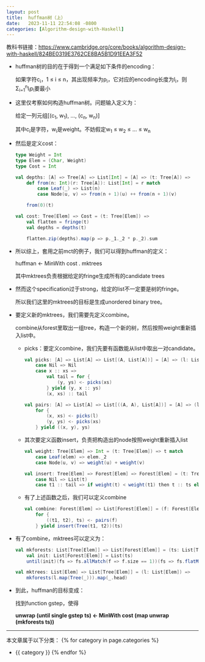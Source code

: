 ```yaml
---
layout: post
title:  huffman树（上）
date:   2023-11-11 22:54:08 -0800
categories: [Algorithm-design-with-Haskell]
---
```


教科书链接：<https://www.cambridge.org/core/books/algorithm-design-with-haskell/824BE0319E3762CE8BA5B1D91EEA3F52>

- huffman树的目的在于得到一个满足如下条件的encoding：

    如果字符c<sub>i</sub>，1 &le; i &le; n，其出现频率为p<sub>i</sub>，它对应的encoding长度为l<sub>i</sub>，则&Sigma;<sub>i=1</sub><sup>n</sup>l<sub>i</sub>p<sub>i</sub>要最小

- 这里仅考察如何构造huffman树。问题输入定义为：

    给定一列元组[(c<sub>1</sub>, w<sub>1</sub>), ..., (c<sub>n</sub>, w<sub>n</sub>)]

    其中c<sub>i</sub>是字符，w<sub>i</sub>是weight。不妨假定w<sub>1</sub> &le; w<sub>2</sub> &le; ... &le; w<sub>n</sub>


- 然后是定义cost：

    ```scala
    type Weight = Int
    type Elem = (Char, Weight)
    type Cost = Int

    val depths: [A] => Tree[A] => List[Int] = [A] => (t: Tree[A]) =>
        def from(n: Int)(r: Tree[A]): List[Int] = r match
            case Leaf(_) => List(n)
            case Node(u, v) => from(n + 1)(u) ++ from(n + 1)(v)

        from(0)(t)

    val cost: Tree[Elem] => Cost = (t: Tree[Elem]) => 
        val flatten = fringe(t)
        val depths = depths(t)

        flatten.zip(depths).map(p => p._1._2 * p._2).sum
    ```

- 所以综上，套用之前mct的例子，我们可以得到huffman的定义：

    huffman &larr; MinWith cost . mktrees

    其中mktrees负责根据给定的fringe生成所有的candidate trees

- 然而这个specification过于strong，给定的list不一定要是树的fringe。

    所以我们这里的mktrees的目标是生成unordered binary tree。


- 要定义新的mktrees，我们需要先定义combine。

    combine从forest里取出一组tree，构造一个新的树，然后按照weight重新插入list中。

    - picks：要定义combine，我们先要有函数能从list中取出一对candidate。

        ```scala
        val picks: [A] => List[A] => List[(A, List[A])] = [A] => (l: List[A]) => l match
            case Nil => Nil
            case x :: xs => 
                val tail = for {
                    (y, ys) <- picks(xs)
                } yield (y, x :: ys)
                (x, xs) :: tail

        val pairs: [A] => List[A] => List[((A, A), List[A])] = [A] => (l: List[A]) => 
            for {
                (x, xs) <- picks(l)
                (y, ys) <- picks(xs)
            } yield ((x, y), ys)
        ```

    - 其次要定义函数insert，负责把构造出的node按照weight重新插入list

        ```scala
        val weight: Tree[Elem] => Int = (t: Tree[Elem]) => t match
            case Leaf(elem) => elem._2
            case Node(u, v) => weight(u) + weight(v)

        val insert: Tree[Elem] => Forest[Elem] => Forest[Elem] = (t: Tree[Elem]) => ts => ts match
            case Nil => List(t)
            case t1 :: tail => if weight(t) < weight(t1) then t :: ts else t1 :: insert(t)(tail)
        ```

    - 有了上述函数之后，我们可以定义combine

        ```scala
        val combine: Forest[Elem] => List[Forest[Elem]] = (f: Forest[Elem]) => 
            for {
                ((t1, t2), ts) <- pairs(f)
            } yield insert(Tree(t1, t2))(ts)
        ```

- 有了combine，mktrees可以定义为：

    ```scala
    val mkforests: List[Tree[Elem]] => List[Forest[Elem]] = (ts: List[Tree[Elem]]) =>
        val init: List[Forest[Elem]] = List(ts)
        until(init)(fs => fs.allMatch(f => f.size == 1))(fs => fs.flatMap(combine(_)))

    val mktrees: List[Elem] => List[Tree[Elem]] = (l: List[Elem]) => 
        mkforests(l.map(Tree(_))).map(_.head)
    ```

- 到此，huffman的目标变成：

    找到function gstep，使得

    **unwrap (until single gstep ts) &larr; MinWith cost (map unwrap (mkforests ts))**



---
本文章属于以下分类：
{% for category in page.categories %}
- {{ category }}
{% endfor %}